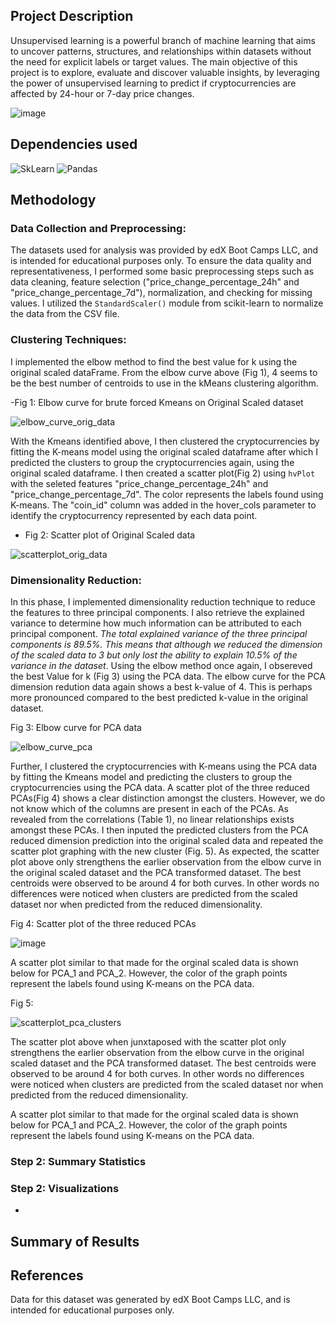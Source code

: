 ## Project Description
Unsupervised learning is a powerful branch of machine learning that aims to uncover patterns, structures, and relationships within datasets without the need for explicit labels or target values. The main objective of this project is to explore, evaluate and discover valuable insights, by leveraging the power of unsupervised learning to predict if cryptocurrencies are affected by 24-hour or 7-day price changes.

  ![image](https://github.com/Jayplect/CryptoClustering/assets/107348074/789cfd4b-3156-401a-823f-77feb12da371)

## Dependencies used

![SkLearn](https://img.shields.io/badge/scikit_learn-F7931E?style=for-the-badge&logo=scikit-learn&logoColor=white)
![Pandas](https://img.shields.io/badge/Pandas-2C2D72?style=for-the-badge&logo=pandas&logoColor=white)

## Methodology
### Data Collection and Preprocessing: 
The datasets used for analysis was provided by edX Boot Camps LLC, and is intended for educational purposes only. To ensure the data quality and representativeness, I performed some basic preprocessing steps such as data cleaning, feature selection ("price_change_percentage_24h" and "price_change_percentage_7d"), normalization, and checking for missing values. I utilized the `StandardScaler()` module from scikit-learn to normalize the data from the CSV file.

### Clustering Techniques: 
I implemented the elbow method to find the best value for k using the original scaled dataFrame. From the elbow curve above (Fig 1), 4 seems to be the best number of centroids to use in the kMeans clustering algorithm.

-Fig 1: Elbow curve for brute forced Kmeans on Original Scaled dataset

![elbow_curve_orig_data](https://github.com/Jayplect/CryptoClustering/assets/107348074/f8ea8450-dbd9-4498-83be-7960074d0c9d)

With the Kmeans identified above, I then clustered the cryptocurrencies by fitting the K-means model using the original scaled dataframe after which I predicted the clusters to group the cryptocurrencies again, using the original scaled dataframe. I then created a scatter plot(Fig 2) using `hvPlot` with the seleted features "price_change_percentage_24h" and "price_change_percentage_7d".
The color represents the labels found using K-means. The "coin_id" column was added in the hover_cols parameter to identify the cryptocurrency represented by each data point.

- Fig 2: Scatter plot of Original Scaled data

![scatterplot_orig_data](https://github.com/Jayplect/CryptoClustering/assets/107348074/519744b4-2bcb-4813-bce1-d997f57f2b4e)

### Dimensionality Reduction:
In this phase, I implemented dimensionality reduction technique to reduce the features to three principal components. I also retrieve the explained variance to determine how much information can be attributed to each principal component. _The total explained variance of the three principal components is 89.5%. This means that although we reduced the dimension of the scaled data to 3 but only lost the ability to explain 10.5% of the variance in the dataset_. Using the elbow method once again, I obsereved the best Value for k (Fig 3) using the PCA data. The elbow curve for the PCA dimension redution data again shows a best k-value of 4. This is perhaps more pronounced compared to the best predicted k-value in the original dataset.

Fig 3: Elbow curve for PCA data

![elbow_curve_pca](https://github.com/Jayplect/CryptoClustering/assets/107348074/a2f0a8b0-ca16-4286-a2e4-7615a44e5b62)

Further, I clustered the cryptocurrencies with K-means using the PCA data by fitting the Kmeans model and predicting the clusters to group the cryptocurrencies using the PCA data. A scatter plot of the three reduced PCAs(Fig 4) shows a clear distinction amongst the clusters. However, we do not know which of the columns are present in each of the PCAs. As revealed from the correlations (Table 1), no linear relationships exists amongst these PCAs. I then inputed the predicted clusters from the PCA reduced dimension prediction into the original scaled data and repeated the scatter plot graphing with the new cluster (Fig. 5). As expected, the scatter plot above only strengthens the earlier observation from the elbow curve in the original scaled dataset and the PCA transformed dataset. The best centroids were observed to be around 4 for both curves. In other words no differences were noticed when clusters are predicted from the scaled dataset nor when predicted from the reduced dimensionality.

Fig 4: Scatter plot of the three reduced PCAs

![image](https://github.com/Jayplect/CryptoClustering/assets/107348074/025d0ea8-200d-4615-a451-710bd10d0999)

A scatter plot similar to that made for the orginal scaled data is shown below for PCA_1 and PCA_2. However, the color of the graph points represent the labels found using K-means on the PCA data.

Fig 5: 

![scatterplot_pca_clusters](https://github.com/Jayplect/CryptoClustering/assets/107348074/85cd9c78-bf52-4490-9878-113674a5c320)

The scatter plot above when junxtaposed with the scatter plot  only strengthens the earlier observation from the elbow curve in the original scaled dataset and the PCA transformed dataset. The best centroids were observed to be around 4 for both curves. In other words no differences were noticed when clusters are predicted from the scaled dataset nor when predicted from the reduced dimensionality.


A scatter plot similar to that made for the orginal scaled data is shown below for PCA_1 and PCA_2. However, the color of the graph points represent the labels found using K-means on the PCA data.

### Step 2: Summary Statistics 

### Step 2: Visualizations
-
## Summary of Results 

## References
Data for this dataset was generated by edX Boot Camps LLC, and is intended for educational purposes only.
